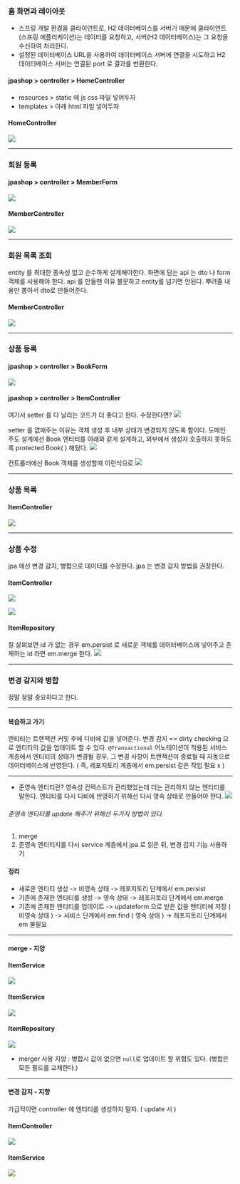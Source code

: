 ### 홈 화면과 레이아웃
- 스프링 개발 환경을 클라이언트로, H2 데이터베이스를 서버기 때문에 클라이언트(스프링 애플리케이션)는 데이터를 요청하고, 서버(H2 데이터베이스)는 그 요청을 수신하여 처리한다.
- 설정된 데이터베이스 URL을 사용하여 데이터베이스 서버에 연결을 시도하고 H2 데이터베이스 서버는 연결된 port 로 결과를 반환한다.
#### jpashop > controller > HomeController
- resources > static 에 js css 파일 넣어두자
- templates > 아래 html 파일 넣어두자
#### HomeController
![](https://i.imgur.com/NCBZ7Nf.png)

---
### 회원 등록

#### jpashop > controller > MemberForm
![](https://i.imgur.com/Qcu3q5U.png)
#### MemberController
![](https://i.imgur.com/VeOaIcg.png)

---
### 회원 목록 조회
entity 를 최대한 종속성 없고 순수하게 설계해야한다. 화면에 담는 api 는 dto 나 form 객체를 사용해야 한다.
api 를 만들땐 이유 불문하고 entity를 넘기면 안된다. 뿌려줄 내용만 뽑아서 dto로 만들어준다.
#### MemberController
![](https://i.imgur.com/OjL1Qcz.png)

---
### 상품 등록

#### jpashop > controller > BookForm
![](https://i.imgur.com/MnQ7VX6.png)

#### jpashop > controller > ItemController
여기서 setter 를 다 날리는 코드가 더 좋다고 한다. 수정한다면?
![](https://i.imgur.com/h7QRCo7.png)

setter 를 없애주는 이유는 객체 생성 후 내부 상태가 변경되지 않도록 함이다.
도메인 주도 설계에선 Book 엔티티를 아래와 같게 설계하고, 외부에서 생성자 호출하지 못하도록
protected Book( ) 해뒀다.
![](https://i.imgur.com/6bNFdgQ.png)

컨트롤러에선 Book 객체를 생성할때 이런식으로 
![](https://i.imgur.com/QgH3KIw.png)

---
### 상품 목록
#### ItemController
![](https://i.imgur.com/SpbKA7j.png)

---
### 상품 수정
jpa 에선 변경 감지, 병합으로 데이터를 수정한다. jpa 는 변경 감지 방법을 권장한다.
#### ItemController
![](https://i.imgur.com/ozhG6Bg.png)

![](https://i.imgur.com/WgcZBCh.png)

#### ItemRepository
잘 살펴보면 id 가 없는 경우 em.persist 로 새로운 객체를 데이터베이스에 넣어주고
존재하는 id 라면 em.merge 한다.
![](https://i.imgur.com/Of5vd8E.png)

---
### 변경 감지와 병합
정말 정말 중요하다고 한다.

---
#### 복습하고 가기

엔티티는 트랜잭션 커밋 후에 디비에 값을 넣어준다. 변경 감지 == dirty checking 으로 엔티티의 값을 업데이트 할 수 있다.
`@Transactional` 어노테이션이 적용된 서비스 계층에서 엔티티의 상태가 변경될 경우, 그 변경 사항이 트랜잭션이 종료될 때 자동으로 데이터베이스에 반영된다. ( 즉, 레포지토리 계층에서 em.persist 같은 작업 필요 x ) 

---
- 준영속 엔티티란?
영속성 컨텍스트가 관리했었는데 더는 관리하지 않는 엔티티를 말한다. 엔티티를 다시 디비에 반영하기 위해선 다시 영속 상태로 만들어야 한다. 
![](https://i.imgur.com/Qgut47A.png)

###### 준영속 엔티티를 update 해주기 위해선 두가지 방법이 있다.
1. merge
2. 준영속 엔티티지를 다시 service 계층에서 jpa 로 읽은 뒤, 변경 감지 기능 사용하기

#### 정리
- 새로운 엔티티 생성 -> 비영속 상태 -> 레포지토리 단계에서 em.persist
- 기존에 존재한 엔티티를 생성 -> 영속 상태 -> 레포지토리 단계에서 em.merge
- 기존에 존재한 엔티티를 업데이트 -> updateform 으로 받은 값을 엔티티에 저장 ( 비영속 상태 ) -> 서비스 단계에서 em.find ( 영속 상태 ) -> 레포지토리 단계에서 em 불필요

---
#### merge - 지양
#### ItemService
![](https://i.imgur.com/W1ShqKk.png)
#### ItemService
![](https://i.imgur.com/linwDkV.png)
#### ItemRepository
![](https://i.imgur.com/TQGj8GI.png)

- merger 사용 지양 : 병합시 값이 없으면 `null`로 업데이트 할 위험도 있다. (병합은 모든 필드를 교체한다.)
---
#### 변경 감지 - 지향
가급적이면 controller 에 엔티티를 생성하지 말자. ( update 시 )
#### ItemController
![](https://i.imgur.com/uXNLDDu.png)
#### ItemService
![](https://i.imgur.com/e64LtGM.png)
